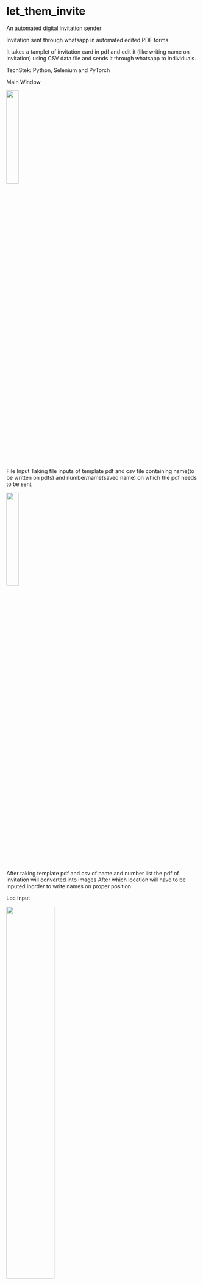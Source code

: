 # let_them_invite
An automated digital invitation sender  

Invitation sent through whatsapp in automated edited PDF forms.

It takes a tamplet of invitation card in pdf and edit it (like writing name on invitation) using CSV data file and sends it through whatsapp to individuals.

TechStek: Python, Selenium and PyTorch 

Main Window

<img src="https://user-images.githubusercontent.com/76736715/211374029-b566a0a8-338a-4ffb-b018-d9141ba383ba.png"  width="25%" height="25%">


File Input 
Taking file inputs of template pdf and csv file containing name(to be written on pdfs) and number/name(saved name) on which the pdf needs to be sent

<img src="https://user-images.githubusercontent.com/76736715/211374458-bf03b89c-2355-41af-8ab7-2afede5171f0.png"  width="25%" height="25%">

After taking template pdf and csv of name and number list the pdf of invitation will converted into images
After which location will have to be inputed inorder to write names on proper position

Loc Input

<img src="https://user-images.githubusercontent.com/76736715/211374830-16aa3bb3-49c2-435c-8fa9-b539c958328c.png"  width="50%" height="50%">


After location input the pdfs with proper names will be generated and saved in folder
Then on connecting to whatsapp web using selenium all the edited pdfs will be sent to all particular invites using details in csv
